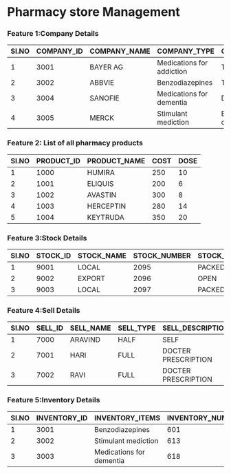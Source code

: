 # Pharmacy store Management


### Feature 1:Company Details

| SI.NO | COMPANY_ID | COMPANY_NAME | COMPANY_TYPE              | COMPANY_ADDRESS            |
|-------|------------|--------------|---------------------------|----------------------------|
| 1     | 3001       | BAYER AG     | Medications for addiction | T1,3rd street, Erode       |
| 2     | 3002       | ABBVIE       | Benzodiazepines           | T2,2nd street, trichy      |
| 3     | 3004       | SANOFIE      | Medications for dementia  | D3,1st street, chennai     |
| 4     | 3005       | MERCK        | Stimulant mediction       | B6,4th street,  coimbatore |


### Feature 2: List of all pharmacy products

| SI.NO | PRODUCT_ID | PRODUCT_NAME | COST | DOSE |
|-------|------------|--------------|------|------|
| 1     | 1000       | HUMIRA       | 250  | 10   |
| 2     | 1001       | ELIQUIS      | 200  | 6    |
| 3     | 1002       | AVASTIN      | 300  | 8    |
| 4     | 1003       | HERCEPTIN    | 280  | 14   |
| 5     | 1004       | KEYTRUDA     | 350  | 20   |


### Feature 3:Stock Details

| SI.NO | STOCK_ID | STOCK_NAME | STOCK_NUMBER | STOCK_TYPE | STOCK_STATUS      |
|-------|----------|------------|--------------|------------|-------------------|
| 1     | 9001     | LOCAL      | 2095         | PACKED     | AVAILABLE         |
| 2     | 9002     | EXPORT     | 2096         | OPEN       | NOT AVAILABLE     |
| 3     | 9003     | LOCAL      | 2097         | PACKED     | AVAILABLE         |


### Feature 4:Sell Details

| SI.NO | SELL_ID | SELL_NAME | SELL_TYPE | SELL_DESCRIPTION    |
|-------|---------|-----------|-----------|---------------------|
| 1     | 7000    | ARAVIND   | HALF      | SELF                |
| 2     | 7001    | HARI      | FULL      | DOCTER PRESCRIPTION |
| 3     | 7002    | RAVI      | FULL      | DOCTER PRESCRIPTION |


### Feature 5:Inventory Details

| SI.NO | INVENTORY_ID | INVENTORY_ITEMS          | INVENTORY_NUMBER | INVENTORY_TYPE | INVENTORY_STATUS      |
|-------|--------------|--------------------------|------------------|----------------|-----------------------|
| 1     | 3001         | Benzodiazepines          | 601              | Packed         | Available             |
| 2     | 3002         | Stimulant mediction      | 613              | Not packed     | Available             |
| 3     | 3003         | Medications for dementia | 618              | Packed         | Not Available         |
 
